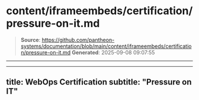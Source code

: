 # content/iframeembeds/certification/pressure-on-it.md

> **Source**: https://github.com/pantheon-systems/documentation/blob/main/content/iframeembeds/certification/pressure-on-it.md
> **Generated**: 2025-09-08 09:07:55

---

---
title: WebOps Certification
subtitle: "Pressure on IT"
---

<Partial file="certification-guide/pressure-on-it.md" />
